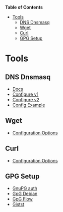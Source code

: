 <!-- START doctoc generated TOC please keep comment here to allow auto update -->
<!-- DON'T EDIT THIS SECTION, INSTEAD RE-RUN doctoc TO UPDATE -->
**Table of Contents**

- [Tools](#tools)
  - [DNS Dnsmasq](#dns-dnsmasq)
  - [Wget](#wget)
  - [Curl](#curl)
  - [GPG Setup](#gpg-setup)

<!-- END doctoc generated TOC please keep comment here to allow auto update -->

# Tools

## DNS Dnsmasq

- [Docs](http://www.thekelleys.org.uk/dnsmasq/docs/dnsmasq-man.html)
- [Configure v1](https://passingcuriosity.com/2013/dnsmasq-dev-osx/)
- [Configure v2](https://www.stevenrombauts.be/2018/01/use-dnsmasq-instead-of-etc-hosts/)
- [Config Example](https://github.com/dnsmasq/dnsmasq/blob/master/dnsmasq.conf.example)

<!-- brew install dnsmasq -->


## Wget

- [Configuration Options](https://www.gnu.org/software/wget/manual/html_node/Sample-Wgetrc.html)

## Curl

- [Configuration Options](https://ec.haxx.se/cmdline/cmdline-configfile)

## GPG Setup

- [GnuPG auth](https://incenp.org/notes/2015/gnupg-for-ssh-authentication.html)
- [GpG Debian](https://gregrs-uk.github.io/2018-08-06/gpg-key-ssh-mac-debian/)
- [GpG Flow](https://gist.github.com/bcomnes/647477a3a143774069755d672cb395ca)
- [Gistst](https://gist.github.com/bmhatfield/cc21ec0a3a2df963bffa3c1f884b676b)
